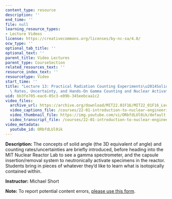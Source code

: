 ```yaml
---
content_type: resource
description: ''
end_time: ''
file: null
learning_resource_types:
- Lecture Videos
license: https://creativecommons.org/licenses/by-nc-sa/4.0/
ocw_type: ''
optional_tab_title: ''
optional_text: ''
parent_title: Video Lectures
parent_type: CourseSection
related_resources_text: ''
resource_index_text: ''
resourcetype: Video
start_time: ''
title: "Lecture 13: Practical Radiation Counting Experiments\u2014Solid Angle, Count\
  \ Rates, Uncertainty, and Hands-On Gamma Counting and Nuclear Activation Analysis"
uid: bb3fe705-eac6-05c3-e09b-345eebcaa1c2
video_files:
  archive_url: https://archive.org/download/MIT22.01F16/MIT22_01F16_Lec13_300k.mp4
  video_captions_file: /courses/22-01-introduction-to-nuclear-engineering-and-ionizing-radiation-fall-2016/dd9f6ca7364452c3b4af371cc9636dd1_ORbfdLUl0ik.vtt
  video_thumbnail_file: https://img.youtube.com/vi/ORbfdLUl0ik/default.jpg
  video_transcript_file: /courses/22-01-introduction-to-nuclear-engineering-and-ionizing-radiation-fall-2016/e417b62f2092c3fd3d8638822918a059_ORbfdLUl0ik.pdf
video_metadata:
  youtube_id: ORbfdLUl0ik
---
```


**Description:** The concepts of solid angle (the 3D equivalent of angle) and counting rates/uncertainties are briefly introduced, before heading into the MIT Nuclear Reactor Lab to see a gamma spectrometer, and the capsule insertion/removal system to neutronically activate specimens in the reactor. Students bring in pieces of whatever they’d like to learn what is isotopically contained within.

**Instructor:** Michael Short

**Note:** To report potential content errors, [please use this form](https://forms.gle/8B2zcUvfCtgJdTdE7).

